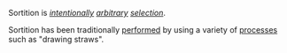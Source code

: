 Sortition is *[intentionally](https://github.com/gcassel/Modular-Organization-Terminology/blob/master/terms/intention.md) [arbitrary](https://github.com/gcassel/Modular-Organization-Terminology/blob/master/terms/arbitrary.md) [selection](https://github.com/gcassel/Modular-Organization-Terminology/blob/master/terms/select.md)*.
		
Sortition has been traditionally [performed](https://github.com/gcassel/Modular-Organization-Terminology/blob/master/terms/perform.md) by using a variety of [processes](https://github.com/gcassel/Modular-Organization-Terminology/blob/master/terms/process.md) such as "drawing straws".
